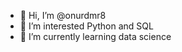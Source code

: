 - 👋 Hi, I’m @onurdmr8
- 👀 I’m interested Python and SQL
- 🌱 I’m currently learning data science

<!---
onurdmr8/onurdmr8 is a ✨ special ✨ repository because its `README.md` (this file) appears on your GitHub profile.
You can click the Preview link to take a look at your changes.
--->
